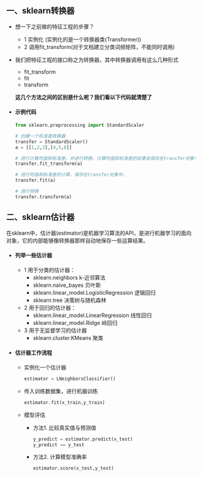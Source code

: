 ## 一、sklearn转换器

+ 想一下之前做的特征工程的步骤？

  - 1 实例化 (实例化的是一个转换器类(Transformer))
  - 2 调用fit_transform(对于文档建立分类词频矩阵，不能同时调用)


<!-- more -->

+ 我们把特征工程的接口称之为转换器，其中转换器调用有这么几种形式
  + fit_transform
  + fit
  + transform

  **这几个方法之间的区别是什么呢？我们看以下代码就清楚了**

+ #### 示例代码

  ```python
  from sklearn.preprocessing import StandardScaler
  
  # 创建一个标准差转换器
  transfer = StandardScaler()
  a = [[1,2,3],[4,5,6]]
  
  # 进行计算均值和标准差，并进行转换，计算均值和标准差的结果会保存在transfer对象中，之后用到均值或标准差都会从对象中直接提取，如果重新计算会重新保存。
  transfer.fit_transform(a)
  
  # 进行均值和标准差的计算，保存在transfer对象中，
  transfer.fit(a)
  
  # 进行转换
  transfer.transform(a)
  ```

## 二、sklearn估计器

在sklearn中，估计器(estimator)是机器学习算法的API，是进行机器学习的面向对象，它的内部能够像转换器那样自动地保存一些运算结果。

+ #### 列举一些估计器
  + 1 用于分类的估计器：
    - sklearn.neighbors k-近邻算法
    - sklearn.naive_bayes 贝叶斯
    - sklearn.linear_model.LogisticRegression 逻辑回归
    - sklearn.tree 决策树与随机森林
  + 2 用于回归的估计器：
    - sklearn.linear_model.LinearRegression 线性回归
    - sklearn.linear_model.Ridge 岭回归
  + 3 用于无监督学习的估计器
    - sklearn.cluster.KMeans 聚类

+ #### 估计器工作流程

  + 实例化一个估计器

    ```python
    estimator = LNeighborsClassifier()
    ```

  + 传入训练数据集，进行机器训练

    ```python
    estimator.fit(x_train,y_train)
    ```

  + 模型评估

    + 方法1. 比较真实值与预测值

      ```python
      y_predict = estimator.predict(x_test)
      y_predict == y_test
      ```

    + 方法2. 计算模型准确率

      ```python
      estimator.score(x_test,y_test)
      ```